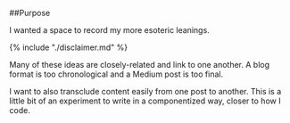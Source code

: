 ##Purpose

I wanted a space to record my more esoteric leanings.

{% include "./disclaimer.md" %}

Many of these ideas are closely-related and link to one another. A blog format is too chronological and a Medium post is too final. 

I want to also transclude content easily from one post to another. This is a little bit of an experiment to write in a componentized way, closer to how I code.